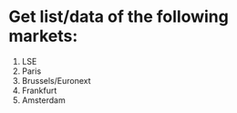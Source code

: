 # Get list/data of the following markets:
1. LSE
1. Paris
1. Brussels/Euronext
1. Frankfurt
1. Amsterdam

